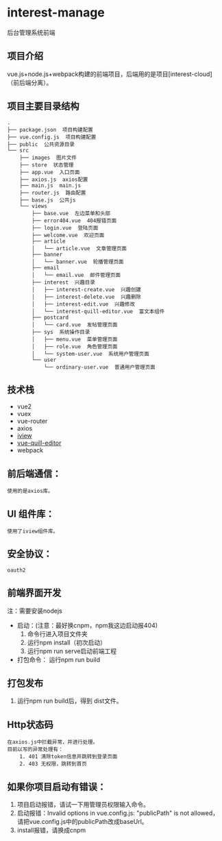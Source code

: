 # interest-manage

后台管理系统前端

项目介绍
--
vue.js+node.js+webpack构建的前端项目，后端用的是项目[interest-cloud]（前后端分离）。

项目主要目录结构
--
```shell
.
├── package.json  项目构建配置
├── vue.config.js  项目构建配置
├── public  公共资源目录
└── src
    ├── images  图片文件
    ├── store  状态管理
    ├── app.vue  入口页面
    ├── axios.js  axios配置
    ├── main.js  main.js
    ├── router.js  路由配置
    ├── base.js  公共js
    └── views
   		├── base.vue  左边菜单和头部
   		├── error404.vue  404报错页面
   		├── login.vue  登陆页面
   		├── welcome.vue  欢迎页面
   		├── article  
   		│   └── article.vue  文章管理页面
   		├── banner  
   		│   └── banner.vue  轮播管理页面
   		├── email 
   		│   └── email.vue  邮件管理页面
   		├── interest  兴趣目录
   		│   ├── interest-create.vue  兴趣创建
   		│   ├── interest-delete.vue  兴趣删除
   		│   ├── interest-edit.vue  兴趣修改
   		│   └── interest-quill-editor.vue  富文本组件
   		├── postcard  
   		│   └── card.vue  发帖管理页面
   		├── sys  系统操作目录
   		│   ├── menu.vue  菜单管理页面
   		│   ├── role.vue  角色管理页面
   		│   └── system-user.vue  系统用户管理页面
		└── user  
		    └── ordinary-user.vue  普通用户管理页面
```

技术栈
--
 - vue2
 - vuex
 - vue-router
 - axios
 - [iview](https://www.iviewui.com/)
 - [vue-quill-editor](https://github.com/surmon-china/vue-quill-editor)
 - webpack

前后端通信：
------
	使用的是axios库。

UI 组件库：
-------
	使用了iview组件库。

安全协议：
-----
	oauth2

前端界面开发
--
注：需要安装nodejs
	

 - 启动：(注意：最好换cnpm，npm我这边启动报404)
	 1. 命令行进入项目文件夹
	 2. 运行npm install（初次启动）
	 3. 运行npm run serve启动前端工程
- 打包命令：
	运行npm run build

打包发布
--
1. 运行npm run build后，得到 dist文件。
	
Http状态码
--
	在axios.js中拦截异常，并进行处理。
	目前以写的异常处理有：
		1. 401 清除token信息并跳转到登录页面
		2. 403 无权限，跳转到首页
如果你项目启动有错误：
--
1. 项目启动报错，请试一下用管理员权限输入命令。
2. 启动报错：Invalid options in vue.config.js: "publicPath" is not allowed，请把vue.config.js中的publicPath改成baseUrl。
3. install报错，请换成cnpm
